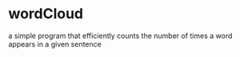 # wordCloud
a simple program that efficiently counts the number of times a word appears in a given sentence 

